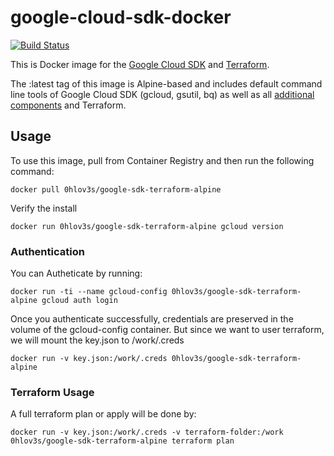 # google-cloud-sdk-docker

[![Build Status](https://travis-ci.com/0h-lov3s/google-cloud-sdk-docker.svg)](https://travis-ci.com/0h-lov3s/google-cloud-sdk-docker)

This is Docker image for the [Google Cloud SDK](https://cloud.google.com/sdk/) and [Terraform](https://www.terraform.io/docs/providers/google/index.html).

The :latest tag of this image is Alpine-based and includes default command line tools of Google Cloud SDK (gcloud, gsutil, bq) as well as all [additional components](https://cloud.google.com/sdk/downloads#apt-get) and Terraform.

## Usage

To use this image, pull from Container Registry and then run the following command:

```
docker pull 0hlov3s/google-sdk-terraform-alpine
```

Verify the install

```
docker run 0hlov3s/google-sdk-terraform-alpine gcloud version
```

### Authentication

You can Autheticate by running:

```
docker run -ti --name gcloud-config 0hlov3s/google-sdk-terraform-alpine gcloud auth login
```
Once you authenticate successfully, credentials are preserved in the volume of the gcloud-config container.
But since we want to user terraform, we will mount the key.json to /work/.creds
```
docker run -v key.json:/work/.creds 0hlov3s/google-sdk-terraform-alpine
```

### Terraform Usage

A full terraform plan or apply will be done by:
```
docker run -v key.json:/work/.creds -v terraform-folder:/work 0hlov3s/google-sdk-terraform-alpine terraform plan
```
